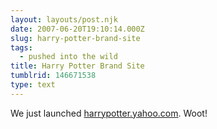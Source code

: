 ```yaml
---
layout: layouts/post.njk
date: 2007-06-20T19:10:14.000Z
slug: harry-potter-brand-site
tags:
  - pushed into the wild
title: Harry Potter Brand Site
tumblrid: 146671538
type: text
---
```

<p>We just launched <a href="http://harrypotter.yahoo.com/">harrypotter.yahoo.com</a>.  Woot!</p>
